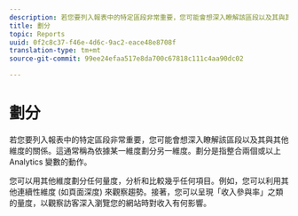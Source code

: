 ```yaml
---
description: 若您要列入報表中的特定區段非常重要，您可能會想深入瞭解該區段以及其與其他維度的關係。這通常稱為依據某一維度劃分另一維度。劃分是指整合兩個或以上 Analytics 變數的動作。
title: 劃分
topic: Reports
uuid: 0f2c8c37-f46e-4d6c-9ac2-eace48e8708f
translation-type: tm+mt
source-git-commit: 99ee24efaa517e8da700c67818c111c4aa90dc02

---
```



# 劃分

若您要列入報表中的特定區段非常重要，您可能會想深入瞭解該區段以及其與其他維度的關係。這通常稱為依據某一維度劃分另一維度。劃分是指整合兩個或以上 Analytics 變數的動作。

您可以用其他維度劃分任何量度，分析和比較幾乎任何項目。例如，您可以利用其他連續性維度 (如頁面深度) 來觀察趨勢。接著，您可以呈現「收入參與率」之類的量度，以觀察訪客深入瀏覽您的網站時對收入有何影響。
